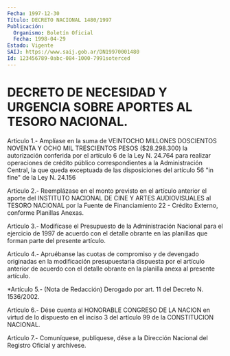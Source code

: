 ```yaml
---
Fecha: 1997-12-30
Título: DECRETO NACIONAL 1480/1997
Publicación:
  Organismo: Boletín Oficial
  Fecha: 1998-04-29
Estado: Vigente
SAIJ: https://www.saij.gob.ar/DN19970001480
Id: 123456789-0abc-084-1000-7991soterced
---
```

# DECRETO DE NECESIDAD Y URGENCIA SOBRE APORTES AL TESORO NACIONAL.

<a id="1"></a>
Artículo  1.-  Amplíase  en la suma de VEINTOCHO MILLONES DOSCIENTOS NOVENTA Y OCHO MIL TRESCIENTOS  PESOS  ($28.298.300) la autorización conferida  por  el  artículo 6 de la Ley N.  24.764  para  realizar operaciones de crédito  público correspondientes a la Administración Central, la que queda exceptuada  de  las disposiciones del artículo 56 "in fine" de la Ley N. 24.156

<a id="2"></a>
Artículo  2.-  Reemplázase  en  el  monto  previsto  en  el artículo anterior el aporte del INSTITUTO NACIONAL DE CINE Y ARTES AUDIOVISUALES al TESORO NACIONAL por la Fuente de Financiamiento  22 - Crédito Externo, conforme Planillas Anexas.

<a id="3"></a>
Artículo 3.- Modifícase el Presupuesto de la Administración Nacional para  el  ejercicio de 1997 de acuerdo con el detalle obrante en las planillas que forman parte del presente artículo.

<a id="4"></a>
Artículo  4.-  Apruébanse  las  cuotas  de compromiso y de devengado originadas  en  la  modificación  presupuestaria  dispuesta  por  el artículo anterior de acuerdo con el  detalle  obrante en la planilla anexa al presente artículo.

<a id="5"></a>
*Artículo 5.- (Nota de Redacción) Derogado por art. 11 del Decreto N. 1536/2002.

<a id="6"></a>
Artículo  6.-  Dése  cuenta  al  HONORABLE  CONGRESO DE LA NACION en virtud  de  lo  dispuesto  en  el inciso 3 del artículo  99  de  la CONSTITUCION NACIONAL.

<a id="7"></a>
Artículo  7.-  Comuníquese, publíquese, dése a la Dirección Nacional del Registro Oficial y archívese.